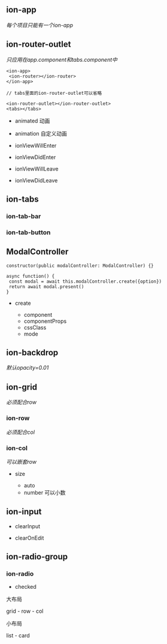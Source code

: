 ## ion-app

*每个项目只能有一个ion-app*

## ion-router-outlet 

*只应用在app.component和tabs.component中*

```
<ion-app>
 <ion-router></ion-router>
</ion-app>
```

```
// tabs里面的ion-router-outlet可以省略

<ion-router-outlet></ion-router-outlet>
<tabs></tabs>
```

* animated 动画

* animation 自定义动画

* ionViewWillEnter

* ionViewDidEnter

* ionViewWillLeave

* ionViewDidLeave

## ion-tabs

### ion-tab-bar

### ion-tab-button


## ModalController

```
constructor(public modalController: ModalController) {}

async function() {
 const modal = await this.modalController.create({option})
 return await modal.present()
}

```

* create

  * component
  * componentProps
  * cssClass
  * mode

## ion-backdrop

*默认opacity=0.01*



## ion-grid

*必须配合row*

### ion-row 

*必须配合col*

### ion-col 

*可以嵌套row*

* size

  * auto
  * number 可以小数
  
  
## ion-input

* clearInput

* clearOnEdit

## ion-radio-group

### ion-radio

* checked


大布局

grid - row - col

小布局

list - card
